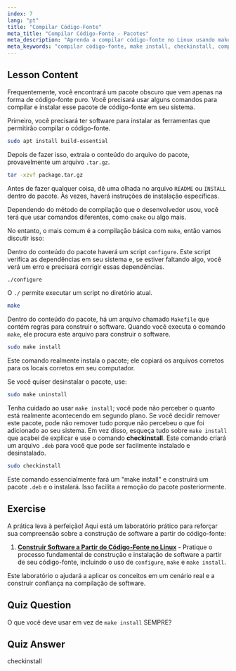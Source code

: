 ```yaml
---
index: 7
lang: "pt"
title: "Compilar Código-Fonte"
meta_title: "Compilar Código-Fonte - Pacotes"
meta_description: "Aprenda a compilar código-fonte no Linux usando make, configure e checkinstall. Entenda o processo de construção para usuários iniciantes e intermediários."
meta_keywords: "compilar código-fonte, make install, checkinstall, compilar Linux, build-essential, tutorial Linux, guia para iniciantes"
---
```


## Lesson Content

Frequentemente, você encontrará um pacote obscuro que vem apenas na forma de código-fonte puro. Você precisará usar alguns comandos para compilar e instalar esse pacote de código-fonte em seu sistema.

Primeiro, você precisará ter software para instalar as ferramentas que permitirão compilar o código-fonte.

```bash
sudo apt install build-essential
```

Depois de fazer isso, extraia o conteúdo do arquivo do pacote, provavelmente um arquivo `.tar.gz`.

```bash
tar -xzvf package.tar.gz
```

Antes de fazer qualquer coisa, dê uma olhada no arquivo `README` ou `INSTALL` dentro do pacote. Às vezes, haverá instruções de instalação específicas.

Dependendo do método de compilação que o desenvolvedor usou, você terá que usar comandos diferentes, como `cmake` ou algo mais.

No entanto, o mais comum é a compilação básica com `make`, então vamos discutir isso:

Dentro do conteúdo do pacote haverá um script `configure`. Este script verifica as dependências em seu sistema e, se estiver faltando algo, você verá um erro e precisará corrigir essas dependências.

```bash
./configure
```

O `./` permite executar um script no diretório atual.

```bash
make
```

Dentro do conteúdo do pacote, há um arquivo chamado `Makefile` que contém regras para construir o software. Quando você executa o comando `make`, ele procura este arquivo para construir o software.

```bash
sudo make install
```

Este comando realmente instala o pacote; ele copiará os arquivos corretos para os locais corretos em seu computador.

Se você quiser desinstalar o pacote, use:

```bash
sudo make uninstall
```

Tenha cuidado ao usar `make install`; você pode não perceber o quanto está realmente acontecendo em segundo plano. Se você decidir remover este pacote, pode não remover tudo porque não percebeu o que foi adicionado ao seu sistema. Em vez disso, esqueça tudo sobre `make install` que acabei de explicar e use o comando **checkinstall**. Este comando criará um arquivo `.deb` para você que pode ser facilmente instalado e desinstalado.

```bash
sudo checkinstall
```

Este comando essencialmente fará um "make install" e construirá um pacote `.deb` e o instalará. Isso facilita a remoção do pacote posteriormente.

## Exercise

A prática leva à perfeição! Aqui está um laboratório prático para reforçar sua compreensão sobre a construção de software a partir do código-fonte:

1. **[Construir Software a Partir do Código-Fonte no Linux](https://labex.io/pt/labs/comptia-build-software-from-source-code-in-linux-590853)** - Pratique o processo fundamental de construção e instalação de software a partir de seu código-fonte, incluindo o uso de `configure`, `make` e `make install`.

Este laboratório o ajudará a aplicar os conceitos em um cenário real e a construir confiança na compilação de software.

## Quiz Question

O que você deve usar em vez de `make install` SEMPRE?

## Quiz Answer

checkinstall
